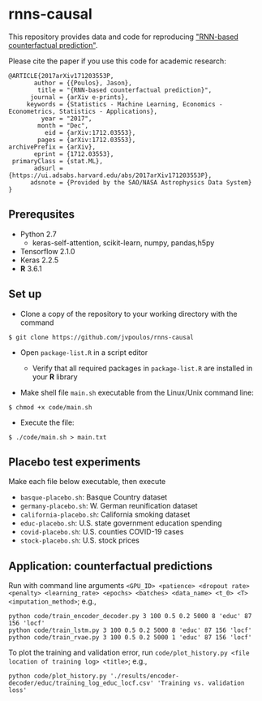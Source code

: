 # rnns-causal

This repository provides data and code for reproducing ["RNN-based counterfactual prediction"](https://arxiv.org/abs/1712.03553).

Please cite the paper if you use this code for academic research:

```
@ARTICLE{2017arXiv171203553P,
       author = {{Poulos}, Jason},
        title = "{RNN-based counterfactual prediction}",
      journal = {arXiv e-prints},
     keywords = {Statistics - Machine Learning, Economics - Econometrics, Statistics - Applications},
         year = "2017",
        month = "Dec",
          eid = {arXiv:1712.03553},
        pages = {arXiv:1712.03553},
archivePrefix = {arXiv},
       eprint = {1712.03553},
 primaryClass = {stat.ML},
       adsurl = {https://ui.adsabs.harvard.edu/abs/2017arXiv171203553P},
      adsnote = {Provided by the SAO/NASA Astrophysics Data System}
}
```

Prerequsites
------

* Python 2.7
  * keras-self-attention, scikit-learn, numpy, pandas,h5py
* Tensorflow 2.1.0
* Keras 2.2.5
* **R** 3.6.1

Set up
------
* Clone a copy of the repository to your working directory with the command
```
$ git clone https://github.com/jvpoulos/rnns-causal
```
* Open `package-list.R` in a script editor
  * Verify that all required packages in `package-list.R` are installed in your **R** library

* Make shell file `main.sh` executable from the Linux/Unix command line:
```
$ chmod +x code/main.sh
```
* Execute the file:
```
$ ./code/main.sh > main.txt
```

Placebo test experiments
------

Make each file below executable, then execute

* `basque-placebo.sh`: Basque Country dataset
* `germany-placebo.sh`: W. German reunification dataset
* `california-placebo.sh`: California smoking dataset
* `educ-placebo.sh`: U.S. state government education spending
* `covid-placebo.sh`: U.S. counties COVID-19 cases
* `stock-placebo.sh`: U.S. stock prices

Application: counterfactual predictions
------

Run with command line arguments `<GPU_ID> <patience> <dropout rate> <penalty> <learning_rate> <epochs> <batches> <data_name> <t_0> <T> <imputation_method>`; e.g., 
```
python code/train_encoder_decoder.py 3 100 0.5 0.2 5000 8 'educ' 87 156 'locf'
python code/train_lstm.py 3 100 0.5 0.2 5000 8 'educ' 87 156 'locf'
python code/train_rvae.py 3 100 0.5 0.2 5000 1 'educ' 87 156 'locf'
```

To plot the training and validation error, run `code/plot_history.py <file location of training log> <title>`; e.g., 
```
python code/plot_history.py './results/encoder-decoder/educ/training_log_educ_locf.csv' 'Training vs. validation loss'
```